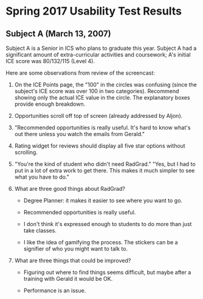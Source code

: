 # Spring 2017 Usability Test Results

## Subject A (March 13, 2007)

Subject A is a Senior in ICS who plans to graduate this year. Subject A had a significant amount of extra-curricular activities and coursework; A's initial ICE score was 80/132/115 (Level 4).
 
Here are some observations from review of the screencast:
 
1. On the ICE Points page, the "100" in the circles was confusing (since the subject's ICE score was over 100 in two categories). Recommend showing only the actual ICE value in the circle. The explanatory boxes provide enough breakdown.

2. Opportunities scroll off top of screen (already addressed by Aljon).

3. "Recommended opportunities is really useful. It's hard to know what's out there unless you watch the emails from Gerald."

4. Rating widget for reviews should display all five star options without scrolling.

5. "You're the kind of student who didn't need RadGrad."  "Yes, but I had to put in a lot of extra work to get there. This makes it much simpler to see what you have to do."

6. What are three good things about RadGrad?  

    * Degree Planner: it makes it easier to see where you want to go.  

    * Recommended opportunities is really useful.  

    * I don't think it's expressed enough to students to do more than just take classes.  
    
    * I like the idea of gamifying the process. The stickers can be a signifier of who you might want to talk to.
     
7. What are three things that could be improved?

    * Figuring out where to find things seems difficult, but maybe after a training with Gerald it would be OK.
    
    * Performance is an issue.